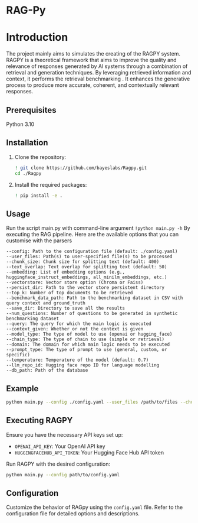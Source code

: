 # RAG-Py

# Introduction
The project mainly aims to  simulates the creating  of the RAGPY system.
 RAGPY is a theoretical framework that aims to improve the quality and relevance of responses generated by AI systems through a combination of retrieval and generation techniques. By leveraging retrieved information and context,  it performs the retrieval benchmarking . It enhances the generative process to produce more accurate, coherent, and contextually relevant responses.

## Prerequisites
Python 3.10

## Installation

1. Clone the repository:  
   ```bash
   ! git clone https://github.com/bayeslabs/Ragpy.git
   cd ./Ragpy
   ```

2. Install the required packages:
   ```bash
   ! pip install -e .
   ```

## Usage

Run the script main.py with  command-line argument
```!python main.py -h```
 By executing the RAG pipeline. Here are the available options that you can customise with the parsers
```
--config: Path to the configuration file (default: ./config.yaml)
--user_files: Path(s) to user-specified file(s) to be processed
--chunk_size: Chunk size for splitting text (default: 400)
--text_overlap: Text overlap for splitting text (default: 50)
--embedding: List of embedding options (e.g., huggingface_instruct_embeddings, all_minilm_embeddings, etc.)
--vectorstore: Vector store option (Chroma or Faiss)
--persist_dir: Path to the vector store persistent directory
--top_k: Number of top documents to be retrieved
--benchmark_data_path: Path to the benchmarking dataset in CSV with query context and ground_truth
--save_dir: Directory to save all the results
--num_questions: Number of questions to be generated in synthetic benchmarking dataset
--query: The query for which the main logic is executed
--context_given: Whether or not the context is given
--model_type: The type of model to use (openai or hugging_face)
--chain_type: The type of chain to use (simple or retrieval)
--domain: The domain for which main logic needs to be executed
--prompt_type: The type of prompt to use (general, custom, or specific)
--temperature: Temperature of the model (default: 0.7)
--llm_repo_id: Hugging face repo ID for language modelling
--db_path: Path of the database
```
 
## Example
```bash
python main.py --config ./config.yaml --user_files /path/to/files --chunk_size 400 --top_k 5
```

## Executing RAGPY

Ensure you have the necessary API keys set up:
- `OPENAI_API_KEY`: Your OpenAI API key
- `HUGGINGFACEHUB_API_TOKEN`: Your Hugging Face Hub API token

Run RAGPY with the desired configuration:
```bash
python main.py --config path/to/config.yaml
```

## Configuration
Customize the behavior of RAGpy using the `config.yaml` file. Refer to the configuration file for detailed options and descriptions.
